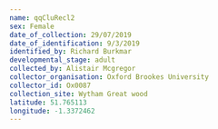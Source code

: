 ```yaml
---
name: qqCluRecl2
sex: Female
date_of_collection: 29/07/2019
date_of_identification: 9/3/2019
identified_by: Richard Burkmar
developmental_stage: adult
collected_by: Alistair Mcgregor
collector_organisation: Oxford Brookes University
collector_id: Ox0087
collection_site: Wytham Great wood
latitude: 51.765113
longitude: -1.3372462
---
```

